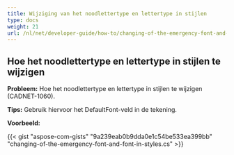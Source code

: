 ```yaml
---
title: Wijziging van het noodlettertype en lettertype in stijlen
type: docs
weight: 21
url: /nl/net/developer-guide/how-to/changing-of-the-emergency-font-and-font-in-styles/
---
```


## **Hoe het noodlettertype en lettertype in stijlen te wijzigen**

**Probleem:** Hoe het noodlettertype en lettertype in stijlen te wijzigen (CADNET-1060).

**Tips:** Gebruik hiervoor het DefaultFont-veld in de tekening.

**Voorbeeld:**

{{< gist "aspose-com-gists" "9a239eab0b9dda0e1c54be533ea399bb" "changing-of-the-emergency-font-and-font-in-styles.cs" >}}
